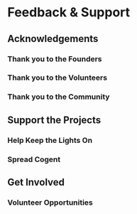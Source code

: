 # Feedback & Support

## Acknowledgements

### Thank you to the Founders

### Thank you to the Volunteers

### Thank you to the Community

## Support the Projects

### Help Keep the Lights On

### Spread Cogent

## Get Involved

### Volunteer Opportunities

